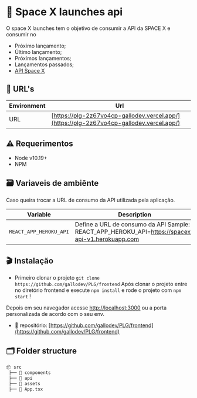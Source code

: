 
# 🚀 Space X launches api

O space X launches tem o objetivo de consumir a API da SPACE X e consumir no  
- Próximo lançamento;
- Último lançamento;
- Próximos lançamentos;
- Lançamentos passados;
- [API Space X ](https://github.com/r-spacex/SpaceX-API/tree/master/docs#rspacex-api-docs)

## 🔗 URL's

| Environment | Url |
| --- | --- |
| URL | [https://plg-2z67vo4cp-gallodev.vercel.app/](https://plg-2z67vo4cp-gallodev.vercel.app/)


## ⚠️ Requerimentos

- Node v10.19+
- NPM

## 🗃 Variaveis de ambiênte

Caso queira trocar a URL de consumo da API utilizada pela aplicação.

| Variable | Description |
| --- | --- |
| `REACT_APP_HEROKU_API` | Define a URL de consumo da API Sample: REACT_APP_HEROKU_API=https://spacex-api-v1.herokuapp.com |

## 🎬 Instalação

- Primeiro clonar o projeto `git clone https://github.com/gallodev/PLG/frontend` 
    Após clonar o projeto entre no diretório frontend e execute `npm install` e rode o projeto com `npm start` !

Depois em seu navegador acesse [http://localhost:3000](http://localhost:3000) ou a porta personalizada de acordo com o seu env.

- 📁 repositório: [https://github.com/gallodev/PLG/frontend](https://github.com/gallodev/PLG/frontend)

## 🗂 Folder structure

```bash
📦 src
 ├── 📂 components
 ├── 📂 api
 ├── 📂 assets
 ├── 📜 App.tsx
```
